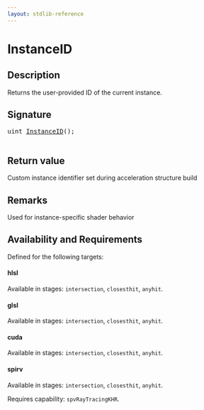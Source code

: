 ```yaml
---
layout: stdlib-reference
---
```


# InstanceID

## Description

Returns the user-provided ID of the current instance.



## Signature 

<pre>
<span class="code_keyword">uint</span> <a href="instanceid-089.html">InstanceID</a>();

</pre>

## Return value
Custom instance identifier set during acceleration structure build

## Remarks
Used for instance-specific shader behavior


## Availability and Requirements

Defined for the following targets:

#### hlsl
Available in stages: `intersection`, `closesthit`, `anyhit`.

#### glsl
Available in stages: `intersection`, `closesthit`, `anyhit`.

#### cuda
Available in stages: `intersection`, `closesthit`, `anyhit`.

#### spirv
Available in stages: `intersection`, `closesthit`, `anyhit`.

Requires capability: `spvRayTracingKHR`.


